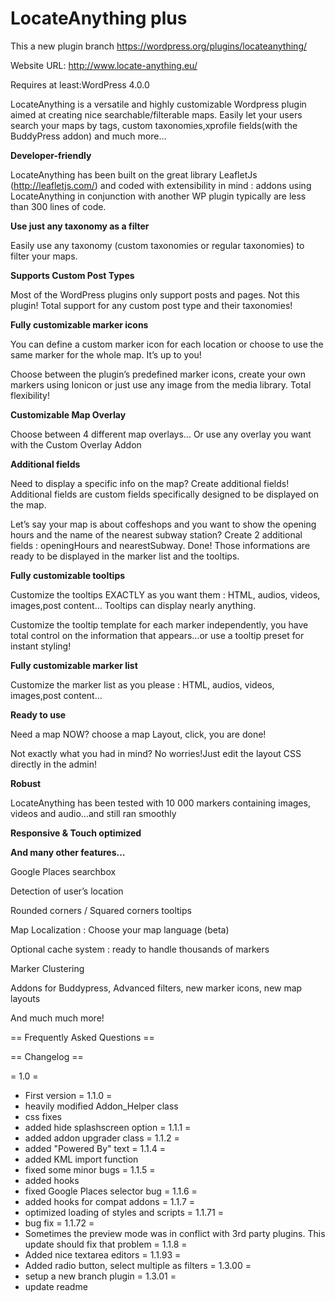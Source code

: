 # LocateAnything plus

This a new plugin branch https://wordpress.org/plugins/locateanything/

Website URL: http://www.locate-anything.eu/

Requires at least:WordPress 4.0.0


LocateAnything is a versatile and highly customizable Wordpress plugin aimed at creating nice searchable/filterable maps.  Easily let your users search your maps by tags, custom taxonomies,xprofile fields(with the BuddyPress addon) and much more... 


**Developer-friendly**

LocateAnything has been built on the great library LeafletJs (http://leafletjs.com/) and coded with extensibility in mind : addons using LocateAnything in conjunction with another WP plugin  typically are less than 300 lines of code.  

**Use just any
taxonomy as a filter**

Easily use any
taxonomy (custom taxonomies or regular taxonomies) to filter your
maps.

**Supports Custom
Post Types**

Most of the
WordPress plugins only support posts and pages. Not this plugin!
Total support for any custom post type and their taxonomies!

**Fully
customizable marker icons**

You can define a
custom marker icon for each location or choose to use the same marker
for the whole map. It’s up to you!

Choose between the
plugin’s predefined marker icons, create your own markers using
Ionicon or just use any image from the media library. Total
flexibility!

**Customizable Map
Overlay**

Choose between 4
different map overlays… Or use any overlay you want with the Custom
Overlay Addon

**Additional fields**

Need to display a
specific info on the map? Create additional fields! Additional fields
are custom fields specifically designed to be displayed on the map.

Let’s say your map
is about coffeshops and you want to show the opening hours and the
name of the nearest subway station? Create 2 additional fields :
openingHours and nearestSubway. Done! Those informations are ready to
be displayed in the marker list and the tooltips.

**Fully
customizable tooltips**

Customize the
tooltips EXACTLY as you want them : HTML, audios, videos, images,post
content… Tooltips can display nearly anything.

Customize the
tooltip template for each marker independently, you have total
control on the information that appears…or use a tooltip preset for
instant styling!

**Fully
customizable marker list**

Customize the marker
list as you please : HTML, audios, videos, images,post content…

**Ready to use**

Need a map NOW?
choose a map Layout, click, you are done!

Not exactly what you
had in mind? No worries!Just edit the layout CSS directly in the
admin!

**Robust**

LocateAnything has
been tested with 10 000 markers containing images, videos and
audio…and still ran smoothly

**Responsive &
Touch optimized**

**And many other
features…**

Google Places
searchbox

Detection of user’s
location

Rounded corners /
Squared corners tooltips

Map Localization :
Choose your map language (beta)

Optional cache
system : ready to handle thousands of markers

Marker Clustering

Addons for
Buddypress, Advanced filters, new marker icons, new map layouts

And much much more!



== Frequently Asked Questions ==




== Changelog ==

= 1.0 =
* First version
= 1.1.0 =
* heavily modified Addon_Helper class
* css fixes
* added hide splashscreen option
= 1.1.1 =
* added addon upgrader class
= 1.1.2 =
* added "Powered By" text
= 1.1.4 =
* added KML import function
* fixed some minor bugs
= 1.1.5 =
* added hooks
* fixed Google Places selector bug
= 1.1.6 =
* added hooks for compat addons
= 1.1.7 =
* optimized loading of styles and scripts
= 1.1.71 =
* bug fix
= 1.1.72 =
* Sometimes the preview mode was in conflict with 3rd party plugins. This update should fix that problem
= 1.1.8 =
* Added nice textarea editors
= 1.1.93 =
* Added radio button, select multiple as filters
= 1.3.00 =
* setup a new branch plugin
= 1.3.01 =
* update readme

